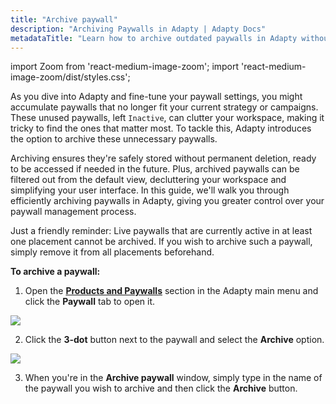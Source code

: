 ```yaml
---
title: "Archive paywall"
description: "Archiving Paywalls in Adapty | Adapty Docs"
metadataTitle: "Learn how to archive outdated paywalls in Adapty without losing data."
---
```


import Zoom from 'react-medium-image-zoom';
import 'react-medium-image-zoom/dist/styles.css';

As you dive into Adapty and fine-tune your paywall settings, you might accumulate paywalls that no longer fit your current strategy or campaigns. These unused paywalls, left `Inactive`, can clutter your workspace, making it tricky to find the ones that matter most. To tackle this, Adapty introduces the option to archive these unnecessary paywalls. 

Archiving ensures they're safely stored without permanent deletion, ready to be accessed if needed in the future. Plus, archived paywalls can be filtered out from the default view, decluttering your workspace and simplifying your user interface. In this guide, we'll walk you through efficiently archiving paywalls in Adapty, giving you greater control over your paywall management process.

Just a friendly reminder: Live paywalls that are currently active in at least one placement cannot be archived. If you wish to archive such a paywall, simply remove it from all placements beforehand.

**To archive a paywall:**

1. Open the [**Products and Paywalls**](https://app.adapty.io/paywalls) section in the Adapty main menu and click the **Paywall** tab to open it. 


<Zoom>
  <img src={require('./img/c38cb41-paywalls_archive.webp').default}
  style={{
    border: '1px solid #727272', /* border width and color */
    width: '700px', /* image width */
    display: 'block', /* for alignment */
    margin: '0 auto' /* center alignment */
  }}
/>
</Zoom>





2. Click the **3-dot** button next to the paywall and select the **Archive** option.

   
<Zoom>
  <img src={require('./img/3d70992-archive_paywall.webp').default}
  style={{
    border: '1px solid #727272', /* border width and color */
    width: '700px', /* image width */
    display: 'block', /* for alignment */
    margin: '0 auto' /* center alignment */
  }}
/>
</Zoom>



3. When you're in the **Archive paywall** window, simply type in the name of the paywall you wish to archive and then click the **Archive** button.